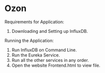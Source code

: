 # Ozon


Requirements for Application:

1) Downloading and Setting up InfluxDB.



Running the Application:

1) Run InfluxDB on Command Line.
2) Run the Eureka Service.
3) Run all the other services in any order.
4) Open the website Frontend.html to view file.